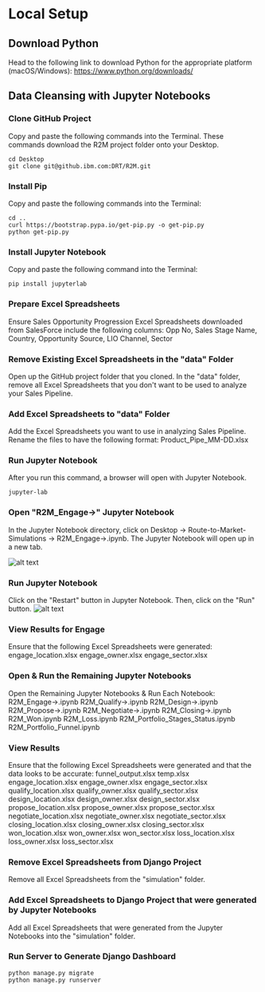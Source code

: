# Local Setup

## Download Python
Head to the following link to download Python for the appropriate platform (macOS/Windows): https://www.python.org/downloads/

## Data Cleansing with Jupyter Notebooks
### Clone GitHub Project
Copy and paste the following commands into the Terminal. These commands download the R2M project folder onto your Desktop.
```Shell
cd Desktop
git clone git@github.ibm.com:DRT/R2M.git

```

### Install Pip
Copy and paste the following commands into the Terminal:
```Shell
cd ..
curl https://bootstrap.pypa.io/get-pip.py -o get-pip.py
python get-pip.py
```

### Install Jupyter Notebook
Copy and paste the following command into the Terminal:
```Shell
pip install jupyterlab

```

### Prepare Excel Spreadsheets
Ensure Sales Opportunity Progression Excel Spreadsheets downloaded from SalesForce include the following columns: Opp No, Sales Stage Name, Country, Opportunity Source, LIO Channel, Sector

### Remove Existing Excel Spreadsheets in the "data" Folder 
Open up the GitHub project folder that you cloned. In the "data" folder, remove all Excel Spreadsheets that you don't want to be used to analyze your Sales Pipeline.

### Add Excel Spreadsheets to "data" Folder
Add the Excel Spreadsheets you want to use in analyzing Sales Pipeline. 
Rename the files to have the following format: Product_Pipe_MM-DD.xlsx 


### Run Jupyter Notebook
After you run this command, a browser will open with Jupyter Notebook.
```Shell
jupyter-lab
```

### Open "R2M_Engage->" Jupyter Notebook
In the Jupyter Notebook directory, click on Desktop -> Route-to-Market-Simulations -> R2M_Engage->.ipynb.
The Jupyter Notebook will open up in a new tab.

![alt text](https://github.ibm.com/DRT/R2M/blob/dev/docs/Jupyter_Notebook_Directory.png)


### Run Jupyter Notebook
Click on the "Restart" button in Jupyter Notebook.
Then, click on the "Run" button.
![alt text](https://github.com/jessicajourneycake/Route-to-Market-Simulations/docs/Jupyter_Notebook.png)


### View Results for Engage
Ensure that the following Excel Spreadsheets were generated: 
engage_location.xlsx
engage_owner.xlsx
engage_sector.xlsx


### Open & Run the Remaining Jupyter Notebooks
Open the Remaining Jupyter Notebooks & Run Each Notebook:
R2M_Engage->.ipynb
R2M_Qualify->.ipynb
R2M_Design->.ipynb
R2M_Propose->.ipynb
R2M_Negotiate->.ipynb
R2M_Closing->.ipynb
R2M_Won.ipynb
R2M_Loss.ipynb
R2M_Portfolio_Stages_Status.ipynb
R2M_Portfolio_Funnel.ipynb

### View Results
Ensure that the following Excel Spreadsheets were generated and that the data looks to be accurate:
funnel_output.xlsx
temp.xlsx
engage_location.xlsx
engage_owner.xlsx
engage_sector.xlsx
qualify_location.xlsx
qualify_owner.xlsx
qualify_sector.xlsx
design_location.xlsx
design_owner.xlsx
design_sector.xlsx
propose_location.xlsx
propose_owner.xlsx
propose_sector.xlsx
negotiate_location.xlsx
negotiate_owner.xlsx
negotiate_sector.xlsx
closing_location.xlsx
closing_owner.xlsx
closing_sector.xlsx
won_location.xlsx
won_owner.xlsx
won_sector.xlsx
loss_location.xlsx
loss_owner.xlsx
loss_sector.xlsx

### Remove Excel Spreadsheets from Django Project

Remove all Excel Spreadsheets from the "simulation" folder. 

### Add Excel Spreadsheets to Django Project that were generated by Jupyter Notebooks

Add all Excel Spreadsheets that were generated from the Jupyter Notebooks into the "simulation" folder.

### Run Server to Generate Django Dashboard
```Shell
python manage.py migrate
python manage.py runserver
```
